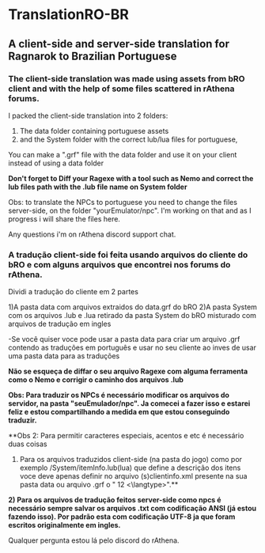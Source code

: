 # TranslationRO-BR
 ## A client-side and server-side translation for Ragnarok to Brazilian Portuguese


### The client-side translation was made using assets from bRO client and with the help of some files scattered in rAthena forums.

I packed the client-side translation into 2 folders: 

1) The data folder containing portuguese assets
2) and the System folder with the correct lub/lua files for portuguese,

You can make a ".grf" file with the data folder and use it on your client instead of using a data folder

**Don't forget to Diff your Ragexe with a tool such as Nemo and correct the lub files path with the .lub file name 
on System folder**

Obs: to translate the NPCs to portuguese you need to change the files server-side, on the folder "yourEmulator/npc".
I'm working on that and as I progress i will share the files here.

Any questions i'm on rAthena discord support chat.


### A tradução client-side foi feita usando arquivos do cliente do bRO e com alguns arquivos que encontrei nos forums do rAthena.

Dividi a tradução do cliente em 2 partes

1)A pasta data com arquivos extraidos do data.grf do bRO
2)A pasta System com os arquivos .lub e .lua retirado da pasta System do bRO misturado com arquivos de tradução em ingles

-Se você quiser voce pode usar a pasta data para criar um arquivo .grf contendo as traduções em português e usar 
no seu cliente ao inves de usar uma pasta data para as traduções

**Não se esqueça de diffar o seu arquivo Ragexe com alguma ferramenta como o Nemo e corrigir o caminho dos arquivos .lub**

**Obs: Para traduzir os NPCs é necessário modificar os arquivos do servidor, na pasta "seuEmulador/npc". 
Ja comecei a fazer isso e estarei feliz e estou compartilhando a medida em que estou conseguindo traduzir.**

**Obs 2: Para permitir caracteres especiais, acentos e etc é necessário duas coisas
1) Para os arquivos traduzidos client-side (na pasta do jogo) como por exemplo /System/itemInfo.lub(lua) que define a descrição dos itens voce deve apenas definir no arquivo (s)clientinfo.xml presente na sua pasta data ou arquivo .grf o "<langtype> 12 <\langtype>".**

**2) Para os arquivos de tradução feitos server-side como npcs é necessário sempre salvar os arquivos .txt com codificação ANSI (já estou fazendo isso). 
Por padrão esta com codificação UTF-8 ja que foram escritos originalmente em ingles.**

Qualquer pergunta estou lá pelo discord do rAthena.

